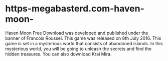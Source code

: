 # https-megabasterd.com-haven-moon-
Haven Moon Free Download was developed and published under the banner of Francois Roussel. This game was released on 8th July 2016. This game is set in a mysterious world that consists of abandoned islands. In this mysterious world, you will be going to unleash the secrets and find the hidden treasures. You can also download Krai Mira.
